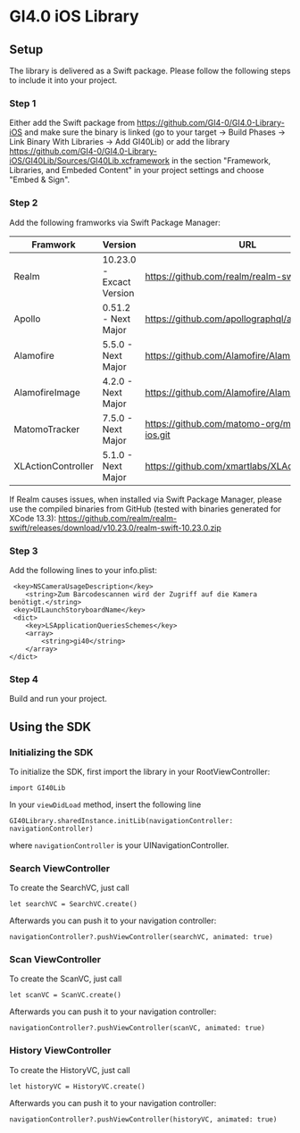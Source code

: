 # GI4.0 iOS Library

## Setup
The library is delivered as a Swift package. Please follow the following steps to include it into your project.

### Step 1
Either add the Swift package from https://github.com/GI4-0/GI4.0-Library-iOS and make sure the binary is linked (go to your target -> Build Phases -> Link Binary With Libraries -> Add GI40Lib) or add the library https://github.com/GI4-0/GI4.0-Library-iOS/GI40Lib/Sources/GI40Lib.xcframework in the section "Framework, Libraries, and Embeded Content" in your project settings and choose "Embed & Sign".

### Step 2
Add the following framworks via Swift Package Manager:

| Framwork              | Version                   | URL                                               |
| --------------------- | ------------------------- | ------------------------------------------------- |
| Realm                 | 10.23.0 - Excact Version  | https://github.com/realm/realm-swift.git          |
| Apollo                | 0.51.2 - Next Major       | https://github.com/apollographql/apollo-ios       |
| Alamofire             | 5.5.0 - Next Major        | https://github.com/Alamofire/Alamofire.git        |
| AlamofireImage        | 4.2.0 - Next Major        | https://github.com/Alamofire/AlamofireImage.git   |
| MatomoTracker         | 7.5.0 - Next Major        | https://github.com/matomo-org/matomo-sdk-ios.git  |
| XLActionController    | 5.1.0 - Next Major        | https://github.com/xmartlabs/XLActionController   |

If Realm causes issues, when installed via Swift Package Manager, please use the compiled binaries from GitHub (tested with binaries generated for XCode 13.3): https://github.com/realm/realm-swift/releases/download/v10.23.0/realm-swift-10.23.0.zip

### Step 3
 Add the following lines to your info.plist:

```
 <key>NSCameraUsageDescription</key>
	<string>Zum Barcodescannen wird der Zugriff auf die Kamera benötigt.</string>
 <key>UILaunchStoryboardName</key>
 <dict>
    <key>LSApplicationQueriesSchemes</key>
    <array>
        <string>gi40</string>
    </array>
</dict>   
```

 ### Step 4
 Build and run your project.

## Using the SDK

### Initializing the SDK

To initialize the SDK, first import the library in your RootViewController:

```
import GI40Lib
```

In your ```viewDidLoad``` method, insert the following line

```
GI40Library.sharedInstance.initLib(navigationController: navigationController)
```

where  ```navigationController``` is your UINavigationController.

### Search ViewController

To create the SearchVC, just call

```
let searchVC = SearchVC.create()
```

Afterwards you can push it to your navigation controller:

```
navigationController?.pushViewController(searchVC, animated: true)
```

### Scan ViewController

To create the ScanVC, just call

```
let scanVC = ScanVC.create()
```

Afterwards you can push it to your navigation controller:

```
navigationController?.pushViewController(scanVC, animated: true)
```

### History ViewController

To create the HistoryVC, just call

```
let historyVC = HistoryVC.create()
```

Afterwards you can push it to your navigation controller:

```
navigationController?.pushViewController(historyVC, animated: true)
```
